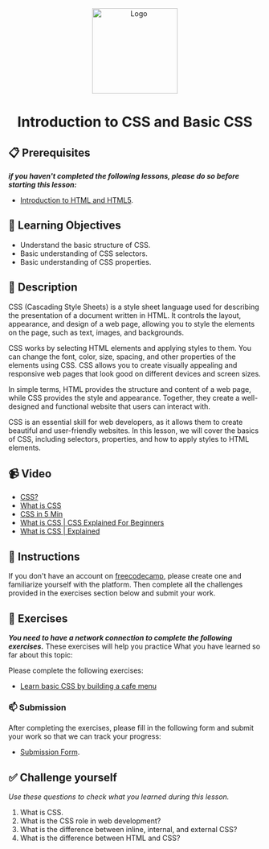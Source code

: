 <div align="center">
    <img src="../images/css.jpg" alt="Logo" height="170" align="center">
    <h1 align="center">Introduction to CSS and Basic CSS</h1>
</div>

## 📋 Prerequisites
_**if you haven't completed the following lessons, please do so before starting this lesson:**_
- [Introduction to HTML and HTML5](./02_introduction-to-html-and-html5.md).

## 🎯 Learning Objectives
- Understand the basic structure of CSS.
- Basic understanding of CSS selectors.
- Basic understanding of CSS properties.

## 📝 Description
CSS (Cascading Style Sheets) is a style sheet language used for describing the presentation of a document written in HTML. It controls the layout, appearance, and design of a web page, allowing you to style the elements on the page, such as text, images, and backgrounds.

CSS works by selecting HTML elements and applying styles to them. You can change the font, color, size, spacing, and other properties of the elements using CSS. CSS allows you to create visually appealing and responsive web pages that look good on different devices and screen sizes.

In simple terms, HTML provides the structure and content of a web page, while CSS provides the style and appearance. Together, they create a well-designed and functional website that users can interact with.

CSS is an essential skill for web developers, as it allows them to create beautiful and user-friendly websites. In this lesson, we will cover the basics of CSS, including selectors, properties, and how to apply styles to HTML elements.


## 📹 Video
- [CSS?](https://www.youtube.com/watch?v=XPv4EeB0PJ8)
- [What is CSS](https://www.youtube.com/watch?v=OEV8gMkCHXQ)
- [CSS in 5 Min](https://www.youtube.com/watch?v=Z4pCqK-V_Wo)
- [What is CSS | CSS Explained For Beginners](https://www.youtube.com/watch?v=6vbgZnQrpbU)
- [What is CSS | Explained](https://www.youtube.com/watch?v=YD6W4FTq-Iw)

## 🔧 Instructions
If you don't have an account on [freecodecamp](https://www.freecodecamp.org), please create one and familiarize yourself with the platform.
Then complete all the challenges provided in the exercises section below and submit your work.

## 🚀 Exercises
_**You need to have a network connection to complete the following exercises.**_
These exercises will help you practice What you have learned so far about this topic:

Please complete the following exercises:
- [Learn basic CSS by building a cafe menu](https://www.freecodecamp.org/learn/2022/responsive-web-design/learn-basic-css-by-building-a-cafe-menu/step-1)

### 📫 Submission
After completing the exercises, please fill in the following form and submit your work so that we can track your progress:
- [Submission Form](https://airtable.com/shrTKszJIyALWIPnb).

## ✅ Challenge yourself
_Use these questions to check what you learned during this lesson._

1. What is CSS.
2. What is the CSS role in web development?
3. What is the difference between inline, internal, and external CSS?
4. What is the difference between HTML and CSS?